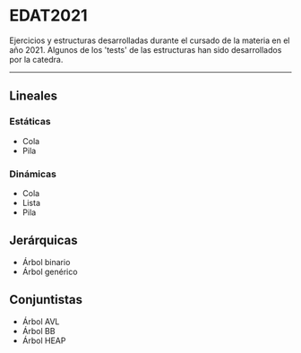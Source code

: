 # EDAT2021 
Ejercicios y estructuras desarrolladas durante el cursado de la materia en el año 2021. 
Algunos de los 'tests' de las  estructuras han sido desarrollados por la catedra.
***
## Lineales
### Estáticas
- Cola
- Pila
### Dinámicas
- Cola
- Lista
- Pila
## Jerárquicas
- Árbol binario
- Árbol genérico
## Conjuntistas
- Árbol AVL
- Árbol BB
- Árbol HEAP



